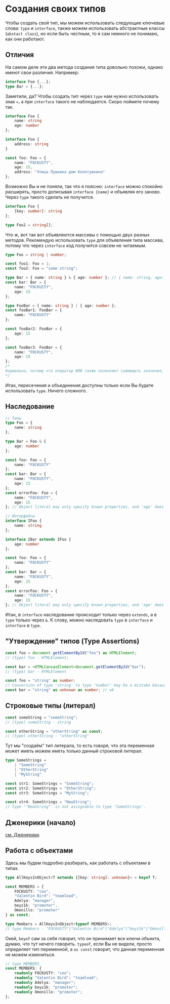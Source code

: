 # Создания своих типов

Чтобы создать свой тип, мы можем использовать следующие ключевые слова: `type` и `interface`, также можем использовать абстрактные классы (`abstact class`), но если быть честным, то я сам немного не понимаю, как они работают.

## Отличия

На самом деле эти два метода создания типа довольно похожи, однако имеют свои различия. Например:

```ts
interface Foo {...};
type Bar = {...};
```

Заметили, да? Чтобы создать тип через `type` нам нужно использовать знак `=`, а при `interface` такого не наблюдается. Скоро поймете почему так.

```ts
interface Foo {
	name: string
	age: number
};

interface Foo {
	address: string
}

const foo: Foo = {
	name: "FOCKUSTY",
	age: 15,
	address: "Улица Пушкина дом Колотушкина"
};
```

Возможно Вы и не поняли, так что я поясню: `interface` можно спокойно расширять, просто дописывая `interface {name}` и объявляя его заново. Через `type` такого сделать не получится.

```ts
interface Foo {
	[key: number]: string
};

type Foo2 = string[];
```

Что ж, вот так вот объявляются массивы с помощью двух разных методов. Рекомендую использовать `type` для объявления типа массива, потому что через `interface` код получится совсем не читаемым.

```ts
type Foo = string | number;

const foo1: Foo = 1;
const foo2: Foo = "some string";

type Bar = { name: string } & { age: number }; // { name: string, age: number }
const bar: Bar = {
	name: "FOCKUSTY",
	age: 15
};

type FooBar = { name: string } | { age: number };
const fooBar1: FooBar = {
	name: "FOCKUSTY"
};

const fooBar2: FooBar = {
	age: 15
};

const fooBar3: FooBar = {
	name: "FOCKUSTY",
	age: 15
};
/*
Нормально, потому что оператор ИЛИ также позволяет совмещать значения, то есть в нём сочитается также оператор И.
*/
```

Итак, пересечения и объединения доступны только если Вы будете использовать `type`. Ничего сложного.

## Наследование

```ts
// Типы
type Foo = {
	name: string
};

type Bar = Foo & {
	age: number
};

const foo: Foo = {
	name: "FOCKUSTY"
};
const bar: Bar = {
	name: "FOCKUSTY",
	age: 15
};
const errorFoo: Foo = {
	name: "FOCKUSTY",
	age: 15
}; // Object literal may only specify known properties, and 'age' does not exist in type 'Foo'

// Интерфейсы
interface IFoo {
	name: string
};

interface IBar extends IFoo {
	age: number
};

const foo: Foo = {
	name: "FOCKUSTY"
};
const bar: Bar = {
	name: "FOCKUSTY",
	age: 15
};
const errorFoo: Foo = {
	name: "FOCKUSTY",
	age: 15
}; // Object literal may only specify known properties, and 'age' does not exist in type 'Foo'
```

Итак, в `interface` наследование происходит только через `extends`, а в `type` только через `&`. К слову, можно наследовать `type` в `interface` и `interface` в `type`.

## "Утверждение" типов (Type Assertions)

```ts
const foo = document.getElementById("foo") as HTMLElement;
// (type) foo - HTMLElement;

const bar = <HTMLCanvasElement>document.getElementById("bar");
// (type) bar - HTMLElement
```

```ts
const foo = "string" as number;
// Conversion of type 'string' to type 'number' may be a mistake because neither type sufficiently overlaps with the other. If this was intentional, convert the expression to 'unknown' first.
const bar = "string" as unknown as number; // ok
```

## Строковые типы (литерал)

```ts
const someString = "someString";
// (type) someString - string

const otherString = "otherString" as const;
// (type) otherString - "otherString"
```

Тут мы "создаём" тип литерала, то есть говоря, что эта переменная может иметь можем иметь только данный строковой литерал.

```ts
type SomeStrings =
	| "SomeString"
	| "OtherString"
	| "MyString"

const str1: SomeStrings = "SomeString";
const str2: SomeStrings = "OtherString";
const str3: SomeStrings = "MyString";

const str4: SomeStrings = "NewString";
// Type '"NewString"' is not assignable to type 'SomeStrings'.
```

## Дженерики (начало)

[см. Дженерики](./generics.md).

## Работа с объектами

Здесь мы будем подробно разбирать, как работать с объектами в типах.

```ts
type AllKeysInObject<T extends {[key: string]: unknown}> = keyof T;

const MEMBERS = {
	FOCKUSTY: "ceo",
	"Valentin Bird": "teamlead",
	Adelya: "manager",
	beyz1k: "promoter",
	Omonillo: "promoter"
} as const;

type Members = AllKeysInObject<typeof MEMBERS>;
// type Members - "FOCKUSTY"|"Valentin Bird"|"Adelya"|"beyz1k"|"Omonillo"
```

Окей, `keyof` сам за себя говорит, что он принимает все ключи объекта, думаю, что тут нечего говорить. `typeof`, если Вы не видели, просто определяет тип переменной, а `as const` говорит, что данная переменная не можем измениться.

```ts
// type MEMBERS
const MEMBERS: {
	readonly FOCKUSTY: "ceo";
	readonly "Valentin Bird": "teamlead";
	readonly Adelya: "manager";
	readonly beyz1k: "promoter";
	readonly Omonillo: "promoter";
};
```
